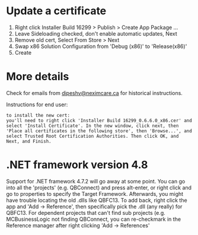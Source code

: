 # Update a certificate

1. Right click Installer Build 16299 > Publish > Create App Package ...
2. Leave Sideloading checked, don't enable automatic updates, Next
3. Remove old cert, Select From Store > Next
4. Swap x86 Solution Configuration from 'Debug (x86)' to 'Release(x86)'
5. Create

# More details
Check for emails from dipeshv@neximcare.ca for historical instructions.

Instructions for end user:
```
to install the new cert:
you'll need to right click 'Installer Build 16299_0.6.6.0_x86.cer' and select 'Install Certificate'. In the new window, click next, then 'Place all certificates in the following store', then 'Browse...', and select Trusted Root Certification Authorities. Then click OK, and Next, and Finish.
```

# .NET framework version 4.8
Support for .NET framework 4.7.2 will go away at some point. You can go into all the 'projects' (e.g. QBConnect) and press alt-enter, or right click and go to properties to specify the Target Framework. Afterwards, you might have trouble locating the old .dlls like QBFC13. To add back, right click the app and 'Add -> Reference', then specifically pick the .dll (any really) for QBFC13. For dependent projects that can't find sub projects (e.g. MCBusinessLogic not finding QBConnect, you can re-checkmark in the Reference manager after right clicking 'Add -> References'